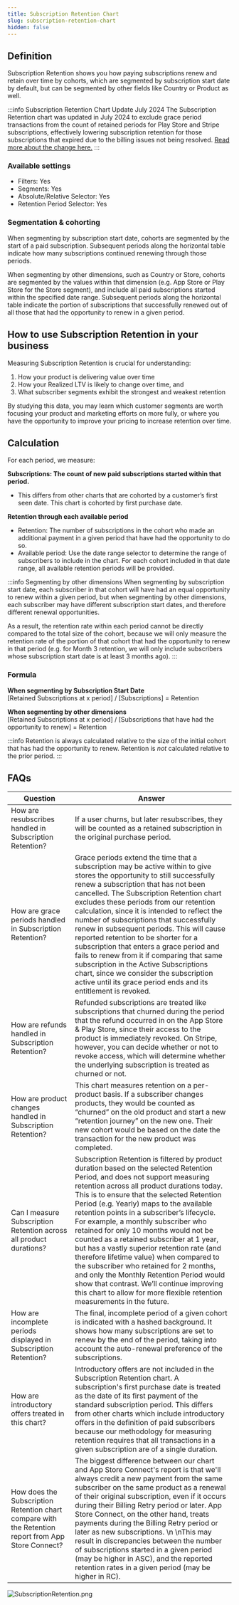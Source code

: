 ```yaml
---
title: Subscription Retention Chart
slug: subscription-retention-chart
hidden: false
---
```


## Definition

Subscription Retention shows you how paying subscriptions renew and retain over time by cohorts, which are segmented by subscription start date by default, but can be segmented by other fields like Country or Product as well.

:::info Subscription Retention Chart Update July 2024
The Subscription Retention chart was updated in July 2024 to exclude grace period transactions from the count of retained periods for Play Store and Stripe subscriptions, effectively lowering subscription retention for those subscriptions that expired due to the billing issues not being resolved. [Read more about the change here.](blog-url)
:::


### Available settings

- Filters: Yes
- Segments: Yes
- Absolute/Relative Selector: Yes
- Retention Period Selector: Yes

### Segmentation & cohorting

When segmenting by subscription start date, cohorts are segmented by the start of a paid subscription. Subsequent periods along the horizontal table indicate how many subscriptions continued renewing through those periods.

When segmenting by other dimensions, such as Country or Store, cohorts are segmented by the values within that dimension (e.g. App Store or Play Store for the Store segment), and include all paid subscriptions started within the specified date range. Subsequent periods along the horizontal table indicate the portion of subscriptions that successfully renewed out of all those that had the opportunity to renew in a given period.

## How to use Subscription Retention in your business

Measuring Subscription Retention is crucial for understanding:

1. How your product is delivering value over time
2. How your Realized LTV is likely to change over time, and
3. What subscriber segments exhibit the strongest and weakest retention

By studying this data, you may learn which customer segments are worth focusing your product and marketing efforts on more fully, or where you have the opportunity to improve your pricing to increase retention over time.

## Calculation

For each period, we measure:

**Subscriptions: The count of new paid subscriptions started within that period.**

- This differs from other charts that are cohorted by a customer’s first seen date. This chart is cohorted by first purchase date.

**Retention through each available period**

- Retention: The number of subscriptions in the cohort who made an additional payment in a given period that have had the opportunity to do so.
- Available period: Use the date range selector to determine the range of subscribers to include in the chart. For each cohort included in that date range, all available retention periods will be provided.

:::info Segmenting by other dimensions
When segmenting by subscription start date, each subscriber in that cohort will have had an equal opportunity to renew within a given period, but when segmenting by other dimensions, each subscriber may have different subscription start dates, and therefore different renewal opportunities.

As a result, the retention rate within each period cannot be directly compared to the total size of the cohort, because we will only measure the retention rate of the portion of that cohort that had the opportunity to renew in that period (e.g. for Month 3 retention, we will only include subscribers whose subscription start date is at least 3 months ago).
:::

### Formula

**When segmenting by Subscription Start Date**  
[Retained Subscriptions at x period] / [Subscriptions] = Retention

**When segmenting by other dimensions**  
[Retained Subscriptions at x period] / [Subscriptions that have had the opportunity to renew] = Retention

:::info
Retention is always calculated relative to the size of the initial cohort that has had the opportunity to renew. Retention is _not_ calculated relative to the prior period.
:::

## FAQs

| Question                                                                                            | Answer                                                                                                                                                                                                                                                                                                                                                                                                                                                                                                                                                                                                                                                                                                                                                |
| --------------------------------------------------------------------------------------------------- | ----------------------------------------------------------------------------------------------------------------------------------------------------------------------------------------------------------------------------------------------------------------------------------------------------------------------------------------------------------------------------------------------------------------------------------------------------------------------------------------------------------------------------------------------------------------------------------------------------------------------------------------------------------------------------------------------------------------------------------------------------- |
| How are resubscribes handled in Subscription Retention?                                             | If a user churns, but later resubscribes, they will be counted as a retained subscription in the original purchase period.                                                                                                                                                                                                                                                                                                                                                                                                                                                                                                                                                                                                                            |
| How are grace periods handled in Subscription Retention?                                                  | Grace periods extend the time that a subscription may be active within to give stores the opportunity to still successfully renew a subscription that has not been cancelled. The Subscription Retention chart excludes these periods from our retention calculation, since it is intended to reflect the number of subscriptions that successfully renew in subsequent periods. This will cause reported retention to be shorter for a subscription that enters a grace period and fails to renew from it if comparing that same subscription in the Active Subscriptions chart, since we consider the subscription active until its grace period ends and its entitlement is revoked.                                                                                                                                                                                                                                                                                                                                                                                |
| How are refunds handled in Subscription Retention?                                                  | Refunded subscriptions are treated like subscriptions that churned during the period that the refund occurred in on the App Store & Play Store, since their access to the product is immediately revoked. On Stripe, however, you can decide whether or not to revoke access, which will determine whether the underlying subscription is treated as churned or not.                                                                                                                                                                                                                                                                                                                                                                                  |
| How are product changes handled in Subscription Retention?                                          | This chart measures retention on a per-product basis. If a subscriber changes products, they would be counted as “churned” on the old product and start a new “retention journey” on the new one. Their new cohort would be based on the date the transaction for the new product was completed.                                                                                                                                                                                                                                                                                                                                                                                                                                                      |
| Can I measure Subscription Retention across all product durations?                                  | Subscription Retention is filtered by product duration based on the selected Retention Period, and does not support measuring retention across all product durations today. This is to ensure that the selected Retention Period (e.g. Yearly) maps to the available retention points in a subscriber’s lifecycle. For example, a monthly subscriber who retained for only 10 months would not be counted as a retained subscriber at 1 year, but has a vastly superior retention rate (and therefore lifetime value) when compared to the subscriber who retained for 2 months, and only the Monthly Retention Period would show that contrast. We’ll continue improving this chart to allow for more flexible retention measurements in the future. |
| How are incomplete periods displayed in Subscription Retention?                                     | The final, incomplete period of a given cohort is indicated with a hashed background. It shows how many subscriptions are set to renew by the end of the period, taking into account the auto-renewal preference of the subscriptions.                                                                                                                                                                                                                                                                                                                                                                                                                                                                                                                |
| How are introductory offers treated in this chart?                                                  | Introductory offers are not included in the Subscription Retention chart. A subscription's first purchase date is treated as the date of its first payment of the standard subscription period. This differs from other charts which include introductory offers in the definition of paid subscribers because our methodology for measuring retention requires that all transactions in a given subscription are of a single duration.                                                                                                                                                                                                                                                                                                               |
| How does the Subscription Retention chart compare with the Retention report from App Store Connect? | The biggest difference between our chart and App Store Connect's report is that we'll always credit a new payment from the same subscriber on the same product as a renewal of their original subscription, even if it occurs during their Billing Retry period or later. App Store Connect, on the other hand, treats payments during the Billing Retry period or later as new subscriptions. \n \nThis may result in discrepancies between the number of subscriptions started in a given period (may be higher in ASC), and the reported retention rates in a given period (may be higher in RC).                                                                                                                                                  |

![](/images/88a06a8-SubscriptionRetention_71b5197278c7f2ff96dd0414506474e0.png "SubscriptionRetention.png")
